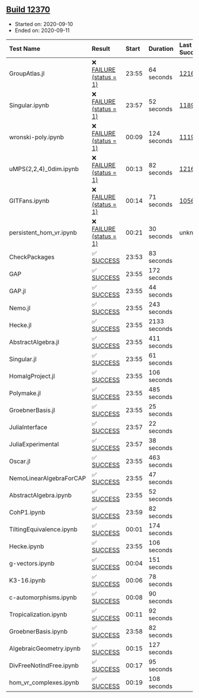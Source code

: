 ## [Build 12370](https://oscarci.mathematik.uni-kl.de/job/oscar/12370/)

* Started on: 2020-09-10
* Ended on: 2020-09-11

| Test Name    | Result | Start | Duration | Last Success | First Failure |
|:-------------|:-------|:------|:---------|:-------------|:--------------|
| GroupAtlas.jl | ❌ [FAILURE (status = 1)](https://oscarci.mathematik.uni-kl.de/job/oscar/12370/artifact/logs/build-12370/GroupAtlas.jl.log) | 23:55 | 64 seconds | [12167](https://oscarci.mathematik.uni-kl.de/job/oscar/12167/) | [12168](https://oscarci.mathematik.uni-kl.de/job/oscar/12168/) |
| Singular.ipynb | ❌ [FAILURE (status = 1)](https://oscarci.mathematik.uni-kl.de/job/oscar/12370/artifact/logs/build-12370/Singular.ipynb.log) | 23:57 | 52 seconds | [11893](https://oscarci.mathematik.uni-kl.de/job/oscar/11893/) | [11894](https://oscarci.mathematik.uni-kl.de/job/oscar/11894/) |
| wronski-poly.ipynb | ❌ [FAILURE (status = 1)](https://oscarci.mathematik.uni-kl.de/job/oscar/12370/artifact/logs/build-12370/wronski-poly.ipynb.log) | 00:09 | 124 seconds | [11192](https://oscarci.mathematik.uni-kl.de/job/oscar/11192/) | [11193](https://oscarci.mathematik.uni-kl.de/job/oscar/11193/) |
| uMPS(2,2,4)_0dim.ipynb | ❌ [FAILURE (status = 1)](https://oscarci.mathematik.uni-kl.de/job/oscar/12370/artifact/logs/build-12370/uMPS-2-2-4-_0dim.ipynb.log) | 00:13 | 82 seconds | [12167](https://oscarci.mathematik.uni-kl.de/job/oscar/12167/) | [12168](https://oscarci.mathematik.uni-kl.de/job/oscar/12168/) |
| GITFans.ipynb | ❌ [FAILURE (status = 1)](https://oscarci.mathematik.uni-kl.de/job/oscar/12370/artifact/logs/build-12370/GITFans.ipynb.log) | 00:14 | 71 seconds | [10566](https://oscarci.mathematik.uni-kl.de/job/oscar/10566/) | [10567](https://oscarci.mathematik.uni-kl.de/job/oscar/10567/) |
| persistent_hom_vr.ipynb | ❌ [FAILURE (status = 1)](https://oscarci.mathematik.uni-kl.de/job/oscar/12370/artifact/logs/build-12370/persistent_hom_vr.ipynb.log) | 00:21 | 30 seconds | unknown | unknown |
| CheckPackages | ✅ [SUCCESS](https://oscarci.mathematik.uni-kl.de/job/oscar/12370/artifact/logs/build-12370/CheckPackages.log) | 23:53 | 83 seconds |  |  |
| GAP | ✅ [SUCCESS](https://oscarci.mathematik.uni-kl.de/job/oscar/12370/artifact/logs/build-12370/GAP.log) | 23:55 | 172 seconds |  |  |
| GAP.jl | ✅ [SUCCESS](https://oscarci.mathematik.uni-kl.de/job/oscar/12370/artifact/logs/build-12370/GAP.jl.log) | 23:55 | 44 seconds |  |  |
| Nemo.jl | ✅ [SUCCESS](https://oscarci.mathematik.uni-kl.de/job/oscar/12370/artifact/logs/build-12370/Nemo.jl.log) | 23:55 | 243 seconds |  |  |
| Hecke.jl | ✅ [SUCCESS](https://oscarci.mathematik.uni-kl.de/job/oscar/12370/artifact/logs/build-12370/Hecke.jl.log) | 23:55 | 2133 seconds |  |  |
| AbstractAlgebra.jl | ✅ [SUCCESS](https://oscarci.mathematik.uni-kl.de/job/oscar/12370/artifact/logs/build-12370/AbstractAlgebra.jl.log) | 23:55 | 411 seconds |  |  |
| Singular.jl | ✅ [SUCCESS](https://oscarci.mathematik.uni-kl.de/job/oscar/12370/artifact/logs/build-12370/Singular.jl.log) | 23:55 | 61 seconds |  |  |
| HomalgProject.jl | ✅ [SUCCESS](https://oscarci.mathematik.uni-kl.de/job/oscar/12370/artifact/logs/build-12370/HomalgProject.jl.log) | 23:55 | 106 seconds |  |  |
| Polymake.jl | ✅ [SUCCESS](https://oscarci.mathematik.uni-kl.de/job/oscar/12370/artifact/logs/build-12370/Polymake.jl.log) | 23:55 | 485 seconds |  |  |
| GroebnerBasis.jl | ✅ [SUCCESS](https://oscarci.mathematik.uni-kl.de/job/oscar/12370/artifact/logs/build-12370/GroebnerBasis.jl.log) | 23:55 | 25 seconds |  |  |
| JuliaInterface | ✅ [SUCCESS](https://oscarci.mathematik.uni-kl.de/job/oscar/12370/artifact/logs/build-12370/JuliaInterface.log) | 23:57 | 22 seconds |  |  |
| JuliaExperimental | ✅ [SUCCESS](https://oscarci.mathematik.uni-kl.de/job/oscar/12370/artifact/logs/build-12370/JuliaExperimental.log) | 23:57 | 38 seconds |  |  |
| Oscar.jl | ✅ [SUCCESS](https://oscarci.mathematik.uni-kl.de/job/oscar/12370/artifact/logs/build-12370/Oscar.jl.log) | 23:55 | 463 seconds |  |  |
| NemoLinearAlgebraForCAP | ✅ [SUCCESS](https://oscarci.mathematik.uni-kl.de/job/oscar/12370/artifact/logs/build-12370/NemoLinearAlgebraForCAP.log) | 23:55 | 47 seconds |  |  |
| AbstractAlgebra.ipynb | ✅ [SUCCESS](https://oscarci.mathematik.uni-kl.de/job/oscar/12370/artifact/logs/build-12370/AbstractAlgebra.ipynb.log) | 23:55 | 52 seconds |  |  |
| CohP1.ipynb | ✅ [SUCCESS](https://oscarci.mathematik.uni-kl.de/job/oscar/12370/artifact/logs/build-12370/CohP1.ipynb.log) | 23:59 | 82 seconds |  |  |
| TiltingEquivalence.ipynb | ✅ [SUCCESS](https://oscarci.mathematik.uni-kl.de/job/oscar/12370/artifact/logs/build-12370/TiltingEquivalence.ipynb.log) | 00:01 | 174 seconds |  |  |
| Hecke.ipynb | ✅ [SUCCESS](https://oscarci.mathematik.uni-kl.de/job/oscar/12370/artifact/logs/build-12370/Hecke.ipynb.log) | 23:55 | 106 seconds |  |  |
| g-vectors.ipynb | ✅ [SUCCESS](https://oscarci.mathematik.uni-kl.de/job/oscar/12370/artifact/logs/build-12370/g-vectors.ipynb.log) | 00:04 | 151 seconds |  |  |
| K3-16.ipynb | ✅ [SUCCESS](https://oscarci.mathematik.uni-kl.de/job/oscar/12370/artifact/logs/build-12370/K3-16.ipynb.log) | 00:06 | 78 seconds |  |  |
| c-automorphisms.ipynb | ✅ [SUCCESS](https://oscarci.mathematik.uni-kl.de/job/oscar/12370/artifact/logs/build-12370/c-automorphisms.ipynb.log) | 00:08 | 90 seconds |  |  |
| Tropicalization.ipynb | ✅ [SUCCESS](https://oscarci.mathematik.uni-kl.de/job/oscar/12370/artifact/logs/build-12370/Tropicalization.ipynb.log) | 00:11 | 92 seconds |  |  |
| GroebnerBasis.ipynb | ✅ [SUCCESS](https://oscarci.mathematik.uni-kl.de/job/oscar/12370/artifact/logs/build-12370/GroebnerBasis.ipynb.log) | 23:58 | 82 seconds |  |  |
| AlgebraicGeometry.ipynb | ✅ [SUCCESS](https://oscarci.mathematik.uni-kl.de/job/oscar/12370/artifact/logs/build-12370/AlgebraicGeometry.ipynb.log) | 00:15 | 127 seconds |  |  |
| DivFreeNotIndFree.ipynb | ✅ [SUCCESS](https://oscarci.mathematik.uni-kl.de/job/oscar/12370/artifact/logs/build-12370/DivFreeNotIndFree.ipynb.log) | 00:17 | 95 seconds |  |  |
| hom_vr_complexes.ipynb | ✅ [SUCCESS](https://oscarci.mathematik.uni-kl.de/job/oscar/12370/artifact/logs/build-12370/hom_vr_complexes.ipynb.log) | 00:19 | 108 seconds |  |  |
